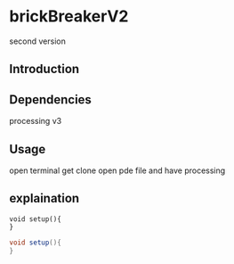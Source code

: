 # brickBreakerV2
second version

## Introduction

## Dependencies

processing v3


## Usage
open terminal
get clone
open pde file and have processing

## explaination

```processing
void setup(){
}
```


```c#
void setup(){
}

```
